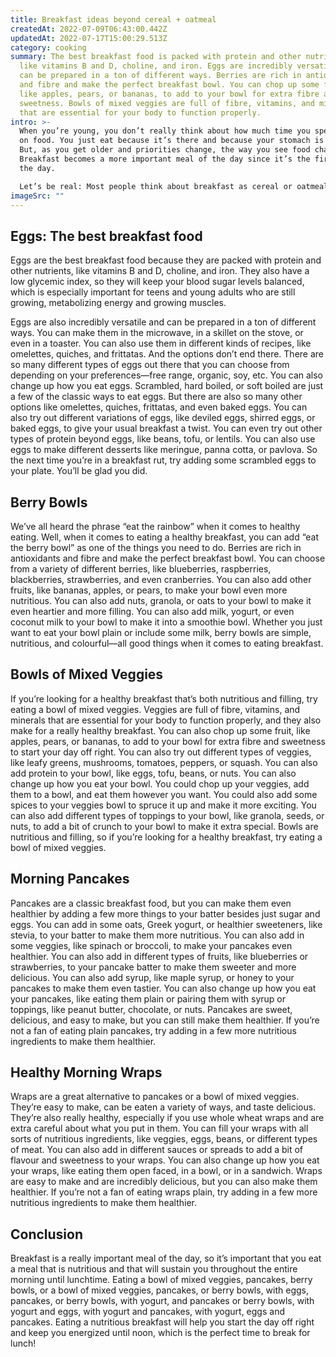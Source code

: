 ```yaml
---
title: Breakfast ideas beyond cereal + oatmeal
createdAt: 2022-07-09T06:43:00.442Z
updatedAt: 2022-07-17T15:00:29.513Z
category: cooking
summary: The best breakfast food is packed with protein and other nutrients,
  like vitamins B and D, choline, and iron. Eggs are incredibly versatile and
  can be prepared in a ton of different ways. Berries are rich in antioxidants
  and fibre and make the perfect breakfast bowl. You can chop up some fruit,
  like apples, pears, or bananas, to add to your bowl for extra fibre and
  sweetness. Bowls of mixed veggies are full of fibre, vitamins, and minerals
  that are essential for your body to function properly.
intro: >-
  When you’re young, you don’t really think about how much time you spend
  on food. You just eat because it’s there and because your stomach is rumbling.
  But, as you get older and priorities change, the way you see food changes too.
  Breakfast becomes a more important meal of the day since it’s the first one of
  the day. 

  Let’s be real: Most people think about breakfast as cereal or oatmeal as their go-to meal. Why? Because these are easy to prepare and serve when we rush out of the house to catch our bus or school shuttle in the morning. But there are other ways to eat a good breakfast that won’t take up too much of your time or space in the kitchen. Here are some ideas for eating a healthy breakfast every day that doesn’t involve cereal or oatmeal…
imageSrc: ""
---
```


## Eggs: The best breakfast food

Eggs are the best breakfast food because they are packed with protein and other nutrients, like vitamins B and D, choline, and iron. They also have a low glycemic index, so they will keep your blood sugar levels balanced, which is especially important for teens and young adults who are still growing, metabolizing energy and growing muscles.

Eggs are also incredibly versatile and can be prepared in a ton of different ways. You can make them in the microwave, in a skillet on the stove, or even in a toaster. You can also use them in different kinds of recipes, like omelettes, quiches, and frittatas. And the options don’t end there. There are so many different types of eggs out there that you can choose from depending on your preferences—free range, organic, soy, etc. You can also change up how you eat eggs. Scrambled, hard boiled, or soft boiled are just a few of the classic ways to eat eggs. But there are also so many other options like omelettes, quiches, frittatas, and even baked eggs. You can also try out different variations of eggs, like deviled eggs, shirred eggs, or baked eggs, to give your usual breakfast a twist. You can even try out other types of protein beyond eggs, like beans, tofu, or lentils. You can also use eggs to make different desserts like meringue, panna cotta, or pavlova. So the next time you’re in a breakfast rut, try adding some scrambled eggs to your plate. You’ll be glad you did.

## Berry Bowls

We’ve all heard the phrase “eat the rainbow” when it comes to healthy eating. Well, when it comes to eating a healthy breakfast, you can add “eat the berry bowl” as one of the things you need to do. Berries are rich in antioxidants and fibre and make the perfect breakfast bowl. You can choose from a variety of different berries, like blueberries, raspberries, blackberries, strawberries, and even cranberries. You can also add other fruits, like bananas, apples, or pears, to make your bowl even more nutritious. You can also add nuts, granola, or oats to your bowl to make it even heartier and more filling. You can also add milk, yogurt, or even coconut milk to your bowl to make it into a smoothie bowl. Whether you just want to eat your bowl plain or include some milk, berry bowls are simple, nutritious, and colourful—all good things when it comes to eating breakfast.

## Bowls of Mixed Veggies

If you’re looking for a healthy breakfast that’s both nutritious and filling, try eating a bowl of mixed veggies. Veggies are full of fibre, vitamins, and minerals that are essential for your body to function properly, and they also make for a really healthy breakfast. You can also chop up some fruit, like apples, pears, or bananas, to add to your bowl for extra fibre and sweetness to start your day off right. You can also try out different types of veggies, like leafy greens, mushrooms, tomatoes, peppers, or squash. You can also add protein to your bowl, like eggs, tofu, beans, or nuts. You can also change up how you eat your bowl. You could chop up your veggies, add them to a bowl, and eat them however you want. You could also add some spices to your veggies bowl to spruce it up and make it more exciting. You can also add different types of toppings to your bowl, like granola, seeds, or nuts, to add a bit of crunch to your bowl to make it extra special. Bowls are nutritious and filling, so if you’re looking for a healthy breakfast, try eating a bowl of mixed veggies.

## Morning Pancakes

Pancakes are a classic breakfast food, but you can make them even healthier by adding a few more things to your batter besides just sugar and eggs. You can add in some oats, Greek yogurt, or healthier sweeteners, like stevia, to your batter to make them more nutritious. You can also add in some veggies, like spinach or broccoli, to make your pancakes even healthier. You can also add in different types of fruits, like blueberries or strawberries, to your pancake batter to make them sweeter and more delicious. You can also add syrup, like maple syrup, or honey to your pancakes to make them even tastier. You can also change up how you eat your pancakes, like eating them plain or pairing them with syrup or toppings, like peanut butter, chocolate, or nuts. Pancakes are sweet, delicious, and easy to make, but you can still make them healthier. If you’re not a fan of eating plain pancakes, try adding in a few more nutritious ingredients to make them healthier.

## Healthy Morning Wraps

Wraps are a great alternative to pancakes or a bowl of mixed veggies. They’re easy to make, can be eaten a variety of ways, and taste delicious. They’re also really healthy, especially if you use whole wheat wraps and are extra careful about what you put in them. You can fill your wraps with all sorts of nutritious ingredients, like veggies, eggs, beans, or different types of meat. You can also add in different sauces or spreads to add a bit of flavour and sweetness to your wraps. You can also change up how you eat your wraps, like eating them open faced, in a bowl, or in a sandwich. Wraps are easy to make and are incredibly delicious, but you can also make them healthier. If you’re not a fan of eating wraps plain, try adding in a few more nutritious ingredients to make them healthier.

## Conclusion

Breakfast is a really important meal of the day, so it’s important that you eat a meal that is nutritious and that will sustain you throughout the entire morning until lunchtime. Eating a bowl of mixed veggies, pancakes, berry bowls, or a bowl of mixed veggies, pancakes, or berry bowls, with eggs, pancakes, or berry bowls, with yogurt, and pancakes or berry bowls, with yogurt and eggs, with yogurt and pancakes, with yogurt, eggs and pancakes. Eating a nutritious breakfast will help you start the day off right and keep you energized until noon, which is the perfect time to break for lunch!
